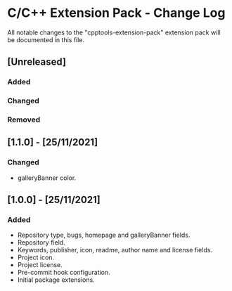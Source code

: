 # C/C++ Extension Pack - Change Log

All notable changes to the "cpptools-extension-pack" extension pack will be documented in this file.

## [Unreleased]

### Added

### Changed

### Removed

## [1.1.0] - [25/11/2021]

### Changed
- galleryBanner color.

## [1.0.0] - [25/11/2021]

### Added
- Repository type, bugs, homepage and galleryBanner fields.
- Repository field.
- Keywords, publisher, icon, readme, author name and license fields.
- Project icon.
- Project license.
- Pre-commit hook configuration.
- Initial package extensions.
